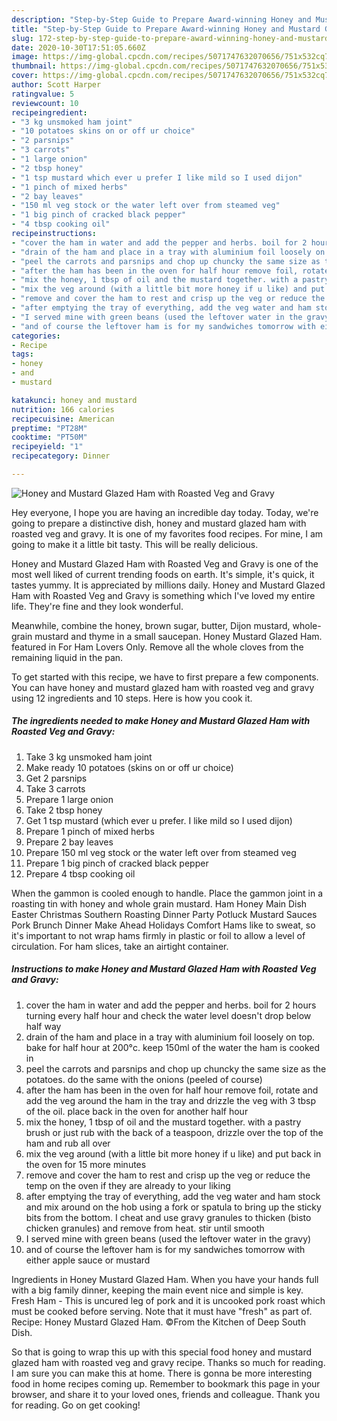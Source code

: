 ```yaml
---
description: "Step-by-Step Guide to Prepare Award-winning Honey and Mustard Glazed Ham with Roasted Veg and Gravy"
title: "Step-by-Step Guide to Prepare Award-winning Honey and Mustard Glazed Ham with Roasted Veg and Gravy"
slug: 172-step-by-step-guide-to-prepare-award-winning-honey-and-mustard-glazed-ham-with-roasted-veg-and-gravy
date: 2020-10-30T17:51:05.660Z
image: https://img-global.cpcdn.com/recipes/5071747632070656/751x532cq70/honey-and-mustard-glazed-ham-with-roasted-veg-and-gravy-recipe-main-photo.jpg
thumbnail: https://img-global.cpcdn.com/recipes/5071747632070656/751x532cq70/honey-and-mustard-glazed-ham-with-roasted-veg-and-gravy-recipe-main-photo.jpg
cover: https://img-global.cpcdn.com/recipes/5071747632070656/751x532cq70/honey-and-mustard-glazed-ham-with-roasted-veg-and-gravy-recipe-main-photo.jpg
author: Scott Harper
ratingvalue: 5
reviewcount: 10
recipeingredient:
- "3 kg unsmoked ham joint"
- "10 potatoes skins on or off ur choice"
- "2 parsnips"
- "3 carrots"
- "1 large onion"
- "2 tbsp honey"
- "1 tsp mustard which ever u prefer I like mild so I used dijon"
- "1 pinch of mixed herbs"
- "2 bay leaves"
- "150 ml veg stock or the water left over from steamed veg"
- "1 big pinch of cracked black pepper"
- "4 tbsp cooking oil"
recipeinstructions:
- "cover the ham in water and add the pepper and herbs. boil for 2 hours turning every half hour and check the water level doesn&#39;t drop below half way"
- "drain of the ham and place in a tray with aluminium foil loosely on top. bake for half hour at 200°c. keep 150ml of the water the ham is cooked in"
- "peel the carrots and parsnips and chop up chuncky the same size as the potatoes. do the same with the onions (peeled of course)"
- "after the ham has been in the oven for half hour remove foil, rotate and add the veg around the ham in the tray and drizzle the veg with 3 tbsp of the oil. place back in the oven for another half hour"
- "mix the honey, 1 tbsp of oil and the mustard together. with a pastry brush or just rub with the back of a teaspoon, drizzle over the top of the ham and rub all over"
- "mix the veg around (with a little bit more honey if u like) and put back in the oven for 15 more minutes"
- "remove and cover the ham to rest and crisp up the veg or reduce the temp on the oven if they are already to your liking"
- "after emptying the tray of everything, add the veg water and ham stock and mix around on the hob using a fork or spatula to bring up the sticky bits from the bottom. I cheat and use gravy granules to thicken (bisto chicken granules) and remove from heat. stir until smooth"
- "I served mine with green beans (used the leftover water in the gravy)"
- "and of course the leftover ham is for my sandwiches tomorrow with either apple sauce or mustard"
categories:
- Recipe
tags:
- honey
- and
- mustard

katakunci: honey and mustard 
nutrition: 166 calories
recipecuisine: American
preptime: "PT28M"
cooktime: "PT50M"
recipeyield: "1"
recipecategory: Dinner

---
```



![Honey and Mustard Glazed Ham with Roasted Veg and Gravy](https://img-global.cpcdn.com/recipes/5071747632070656/751x532cq70/honey-and-mustard-glazed-ham-with-roasted-veg-and-gravy-recipe-main-photo.jpg)

Hey everyone, I hope you are having an incredible day today. Today, we're going to prepare a distinctive dish, honey and mustard glazed ham with roasted veg and gravy. It is one of my favorites food recipes. For mine, I am going to make it a little bit tasty. This will be really delicious.

Honey and Mustard Glazed Ham with Roasted Veg and Gravy is one of the most well liked of current trending foods on earth. It's simple, it's quick, it tastes yummy. It is appreciated by millions daily. Honey and Mustard Glazed Ham with Roasted Veg and Gravy is something which I've loved my entire life. They're fine and they look wonderful.

Meanwhile, combine the honey, brown sugar, butter, Dijon mustard, whole-grain mustard and thyme in a small saucepan. Honey Mustard Glazed Ham. featured in For Ham Lovers Only. Remove all the whole cloves from the remaining liquid in the pan.


To get started with this recipe, we have to first prepare a few components. You can have honey and mustard glazed ham with roasted veg and gravy using 12 ingredients and 10 steps. Here is how you cook it.

<!--inarticleads1-->

##### The ingredients needed to make Honey and Mustard Glazed Ham with Roasted Veg and Gravy:

1. Take 3 kg unsmoked ham joint
1. Make ready 10 potatoes (skins on or off ur choice)
1. Get 2 parsnips
1. Take 3 carrots
1. Prepare 1 large onion
1. Take 2 tbsp honey
1. Get 1 tsp mustard (which ever u prefer. I like mild so I used dijon)
1. Prepare 1 pinch of mixed herbs
1. Prepare 2 bay leaves
1. Prepare 150 ml veg stock or the water left over from steamed veg
1. Prepare 1 big pinch of cracked black pepper
1. Prepare 4 tbsp cooking oil


When the gammon is cooled enough to handle. Place the gammon joint in a roasting tin with honey and whole grain mustard. Ham Honey Main Dish Easter Christmas Southern Roasting Dinner Party Potluck Mustard Sauces Pork Brunch Dinner Make Ahead Holidays Comfort Hams like to sweat, so it&#39;s important to not wrap hams firmly in plastic or foil to allow a level of circulation. For ham slices, take an airtight container. 

<!--inarticleads2-->

##### Instructions to make Honey and Mustard Glazed Ham with Roasted Veg and Gravy:

1. cover the ham in water and add the pepper and herbs. boil for 2 hours turning every half hour and check the water level doesn&#39;t drop below half way
1. drain of the ham and place in a tray with aluminium foil loosely on top. bake for half hour at 200°c. keep 150ml of the water the ham is cooked in
1. peel the carrots and parsnips and chop up chuncky the same size as the potatoes. do the same with the onions (peeled of course)
1. after the ham has been in the oven for half hour remove foil, rotate and add the veg around the ham in the tray and drizzle the veg with 3 tbsp of the oil. place back in the oven for another half hour
1. mix the honey, 1 tbsp of oil and the mustard together. with a pastry brush or just rub with the back of a teaspoon, drizzle over the top of the ham and rub all over
1. mix the veg around (with a little bit more honey if u like) and put back in the oven for 15 more minutes
1. remove and cover the ham to rest and crisp up the veg or reduce the temp on the oven if they are already to your liking
1. after emptying the tray of everything, add the veg water and ham stock and mix around on the hob using a fork or spatula to bring up the sticky bits from the bottom. I cheat and use gravy granules to thicken (bisto chicken granules) and remove from heat. stir until smooth
1. I served mine with green beans (used the leftover water in the gravy)
1. and of course the leftover ham is for my sandwiches tomorrow with either apple sauce or mustard


Ingredients in Honey Mustard Glazed Ham. When you have your hands full with a big family dinner, keeping the main event nice and simple is key. Fresh Ham - This is uncured leg of pork and it is uncooked pork roast which must be cooked before serving. Note that it must have &#34;fresh&#34; as part of. Recipe: Honey Mustard Glazed Ham. ©From the Kitchen of Deep South Dish. 

So that is going to wrap this up with this special food honey and mustard glazed ham with roasted veg and gravy recipe. Thanks so much for reading. I am sure you can make this at home. There is gonna be more interesting food in home recipes coming up. Remember to bookmark this page in your browser, and share it to your loved ones, friends and colleague. Thank you for reading. Go on get cooking!

